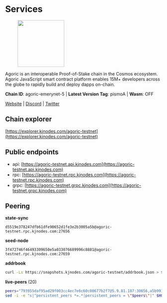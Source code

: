 # Services

<figure><img src="https://raw.githubusercontent.com/kj89/testnet_manuals/main/pingpub/logos/agoric.png" width="150" alt=""><figcaption></figcaption></figure>

Agoric is an interoperable Proof-of-Stake chain in the Cosmos ecosystem.  Agoric JavaScript smart contract platform enables 15M+ developers across the  globe to rapidly build and deploy dapps on-chain.

**Chain ID**: agoric-emerynet-5 | **Latest Version Tag**: pismoA | **Wasm**: OFF

[Website](https://agoric.com) | [Discord](https://discord.com/invite/qDW8DRes4s) | [Twitter](https://twitter.com/agoric)


## Chain explorer
[https://explorer.kjnodes.com/agoric-testnet](https://explorer.kjnodes.com/agoric-testnet)

## Public endpoints

* api: [https://agoric-testnet.api.kjnodes.com](https://agoric-testnet.api.kjnodes.com)
* rpc: [https://agoric-testnet.rpc.kjnodes.com](https://agoric-testnet.rpc.kjnodes.com)
* grpc: [https://agoric-testnet.grpc.kjnodes.com](https://agoric-testnet.grpc.kjnodes.com)

## Peering

**state-sync**

```text
d5519e378247dfb61dfe90652d1fe3e2b3005a5b@agoric-testnet.rpc.kjnodes.com:27656
```

**seed-node**

```text
3f472746f46493309650e5a033076689996c8881@agoric-testnet.rpc.kjnodes.com:27659
```

**addrbook**
```bash
curl -Ls https://snapshots.kjnodes.com/agoric-testnet/addrbook.json > $HOME/.agoric/config/addrbook.json
```

**live-peers** (20)
```bash
peers="793955daf95ad29f003cc4ec7e6c60c00677b2f7@5.9.81.187:30656,a5b991654d0723e038d3723b1345b2a288d49146@38.242.156.28:26656,d5519e378247dfb61dfe90652d1fe3e2b3005a5b@65.109.68.190:27656,fa171a30e3118fb2b92a5afb4bb6e661ad6e6aa0@35.226.248.0:26656,3f4e87ddb2e61fdd01398c071fa986259f096334@209.34.205.57:26656,e5d3db7a51d3fb40a4855d6677318944faf7d5f2@142.132.191.166:26656,c72d05f83b53dc7f6c55d7d3e67c304716d27d80@116.202.227.117:27656,fd9d8063921531990cfebb72d5adadf276484e8d@13.215.217.74:26656,98e1069b1cfc445e377eda6a0eadd94f7877065d@162.55.169.76:26656,a3a1e6c7a9ceec632c22769a9e369d05a796dc24@65.108.79.246:26709,32f7fbecd40b420d592ac460703c4ac647875566@65.109.23.238:26656,a73444541956b994f804f6fcf2a26d2c3c9865a3@35.224.177.96:26656,4dee5e4456307469d037c35eb0157f1f252b3f99@135.181.35.255:26656,42084028a65c5d609793ffc618d1dcbf374fc301@65.109.28.219:14456,3c2abc308efdc63be1801bbb1b40900ada13349b@35.184.189.155:26656,7b1cafa0879374125c623d854bcc0cb9cd98729e@185.213.25.151:26656,8dfb920cdc2eba42b688f44fdd26e12dabfbb6a9@95.217.130.111:27656,a875ef614b3902dd567be2076f18239681f24e35@185.146.148.112:26656,fb86a0993c694c981a28fa1ebd1fd692f345348b@34.171.162.87:26656,d238a541e480e06269107449a70b1178ef49aba7@34.67.113.184:26656"
sed -i -e "s|^persistent_peers *=.*|persistent_peers = \"$peers\"|" $HOME/.agoric/config/config.toml
```

